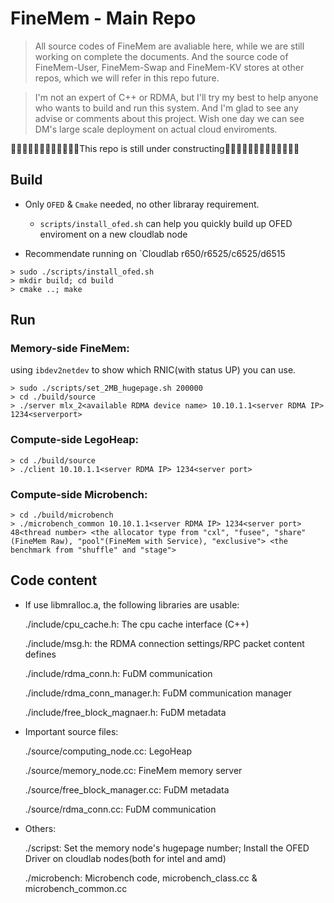 # FineMem - Main Repo

> All source codes of FineMem are avaliable here, while we are still working on complete the documents. And the source code of FineMem-User, FineMem-Swap and FineMem-KV stores at other repos, which we will refer in this repo future.

> I'm not an expert of C++ or RDMA, but I'll try my best to help anyone who wants to build and run this system. And I'm glad to see any advise or comments about this project. Wish one day we can see DM's large scale deployment on actual cloud enviroments.

🚧🚧🚧🚧🚧🚧🚧🚧🚧🚧🚧🚧This repo is still under constructing🚧🚧🚧🚧🚧🚧🚧🚧🚧🚧🚧🚧🚧

## Build 


* Only `OFED` & `Cmake` needed, no other libraray requirement.
    * `scripts/install_ofed.sh` can help you quickly build up OFED enviroment on a new cloudlab node

* Recommendate running on `Cloudlab r650/r6525/c6525/d6515

```shell
> sudo ./scripts/install_ofed.sh
> mkdir build; cd build
> cmake ..; make 
```

## Run

### Memory-side FineMem:

using `ibdev2netdev` to show which RNIC(with status UP) you can use.

```
> sudo ./scripts/set_2MB_hugepage.sh 200000
> cd ./build/source
> ./server mlx_2<available RDMA device name> 10.10.1.1<server RDMA IP> 1234<serverport>
```


### Compute-side LegoHeap:

```
> cd ./build/source
> ./client 10.10.1.1<server RDMA IP> 1234<server port>
```

### Compute-side Microbench:

```
> cd ./build/microbench
> ./microbench_common 10.10.1.1<server RDMA IP> 1234<server port> 48<thread number> <the allocator type from "cxl", "fusee", "share"(FineMem Raw), "pool"(FineMem with Service), "exclusive"> <the benchmark from "shuffle" and "stage">
```

## Code content

* If use libmralloc.a, the following libraries are usable:

  ./include/cpu_cache.h: The cpu cache interface (C++)

  ./include/msg.h: the RDMA connection settings/RPC packet content defines
  
  ./include/rdma_conn.h: FuDM communication
  
  ./include/rdma_conn_manager.h: FuDM communication manager
  
  ./include/free_block_magnaer.h: FuDM metadata
  


* Important source files:
  
  ./source/computing_node.cc: LegoHeap
  
  ./source/memory_node.cc: FineMem memory server 

  ./source/free_block_manager.cc: FuDM metadata 

  ./source/rdma_conn.cc: FuDM communication


* Others:
  
  ./scripst: Set the memory node's hugepage number; Install the OFED Driver on cloudlab nodes(both for intel and amd)
  
  ./microbench: Microbench code, microbench_class.cc & microbench_common.cc

